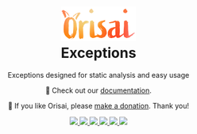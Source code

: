 <h1 align="center">
	<img src="https://github.com/orisai/.github/blob/main/images/repo_title.png?raw=true" alt="Orisai"/>
	<br/>
	Exceptions
</h1>

<p align="center">
    Exceptions designed for static analysis and easy usage
</p>

<p align="center">
	📄 Check out our <a href="docs/README.md">documentation</a>.
</p>

<p align="center">
	💸 If you like Orisai, please <a href="https://orisai.dev/sponsor">make a donation</a>. Thank you!
</p>

<p align="center">
	<a href="https://github.com/orisai/exceptions/actions?query=workflow%3Aci">
		<img src="https://github.com/orisai/exceptions/workflows/ci/badge.svg">
	</a>
	<a href="https://coveralls.io/r/orisai/exceptions">
		<img src="https://badgen.net/coveralls/c/github/orisai/exceptions/v1.x?cache=300">
	</a>
	<a href="https://dashboard.stryker-mutator.io/reports/github.com/orisai/exceptions/v1.x">
		<img src="https://badge.stryker-mutator.io/github.com/orisai/exceptions/v1.x">
	</a>
	<a href="https://packagist.org/packages/orisai/exceptions">
		<img src="https://badgen.net/packagist/dt/orisai/exceptions?cache=3600">
	</a>
	<a href="https://packagist.org/packages/orisai/exceptions">
		<img src="https://badgen.net/packagist/v/orisai/exceptions?cache=3600">
	</a>
	<a href="https://choosealicense.com/licenses/mpl-2.0/">
		<img src="https://badgen.net/badge/license/MPL-2.0/blue?cache=3600">
	</a>
<p>

##
